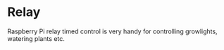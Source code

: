 # Relay
Raspberry Pi relay timed control is very handy for controlling growlights, watering plants etc.
